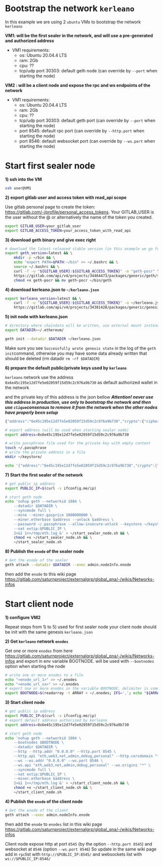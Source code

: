 # Bootstrap the network `kerleano`

In this example we are using 2 `ubuntu` VMs to bootstrap the network `kerleano`

**VM1: will be the first sealer in the network, and will use a pre-generated and authorized address**
- VM1 requirements: 
    * os: Ubuntu 20.04.4 LTS
    * ram: 2Gb
    * cpu: ??
    * tcp/udp port 30303: default geth node (can override by `--port` when starting the node)

**VM2 : will be a client node and expose the rpc and ws endpoints of the network**
- VM1 requirements: 
    * os: Ubuntu 20.04.4 LTS
    * ram: 2Gb
    * cpu: ??
    * tcp/udp port 30303: default geth port (can override by `--port` when starting the node)
    * port 8545: default rpc port (can override by `--http.port` when starting the node)
    * port 8546: default websocket port (can override by `--ws.port` when starting the node)

# Start first sealer node

**1) ssh into the VM**

```sh
ssh user@VM1
```
 
**2) export gitlab user and access token with read_api scope**<br>

Use gitlab personal page to create the token: https://gitlab.com/-/profile/personal_access_tokens.
Your GITLAB_USER is the user without the @ or alternatively the name of the token you created.

```sh
export GITLAB_USER=your_gitlab_user
export GITLAB_ACCESS_TOKEN=your_access_token_with_read_api
```

**3) download geth binary and give exec right**

```sh
# download the latest released stable version (in this example we go for `latest`)
export geth_version=latest && \
    mkdir -p ~/bin && \
    echo "export PATH=$PATH:~/bin" >> ~/.bashrc && \
    source ~/.bashrc && \
    curl -f -u "${GITLAB_USER}:${GITLAB_ACCESS_TOKEN}" -o "geth-pocr" \
    https://gitlab.com/api/v4/projects/34464473/packages/generic/geth/${geth_version}/geth && \
    chmod +x geth-pocr && mv geth-pocr ~/bin/geth
```

**4) download kerleano.json to `~/kerleano.json`**

```sh
export kerleano_version=latest && \
    curl -f -u "${GITLAB_USER}:${GITLAB_ACCESS_TOKEN}" -o ~/kerleano.json \
    https://gitlab.com/api/v4/projects/34381428/packages/generic/genesis/${kerleano_version}/kerleano.json
```


**5) init node with kerleano.json**

```sh
# directory where chaindata will be written, use external mount instead of ~/.ethereum/
export DATADIR=~/.ethereum/

geth init --datadir $DATADIR ~/kerleano.json
```

Make sure you see `Successfully wrote genesis state` in the log of the `geth init`command, otherwise you may have some data already written that should be deleted (rm datadir `rm -rf $DATADIR`)


**6) prepare the default public/private keys used by `kerleano`**

`kerleano` network use the address `0x6e45c195e12d7fe5e02059f15d59c2c976a9b730` as default authorized wallet in the network

and the private key of this address is the json bellow 
***Attention! never use this address in production, use only to bootstrap the network and then use `clique`consensus to remove it from the network when the other nodes have properly been setup***
```javascript
{"address":"6e45c195e12d7fe5e02059f15d59c2c976a9b730","crypto":{"cipher":"aes-128-ctr","ciphertext":"d3843d290994fbbdfaeddb9b049d35879af7ac68113210b466f936427f2ff263","cipherparams":{"iv":"eebb6604899c19c5cbab122e8d7aafc4"},"kdf":"scrypt","kdfparams":{"dklen":32,"n":262144,"p":1,"r":8,"salt":"18bec5873f021f6dadbe93ca90154832d831bee5f528342b4cfa3c3190f99036"},"mac":"f908a7daa8e98323a360112c589b1e5496e8cf59125835a19eb485452eff2431"},"id":"d6f4754c-1aa6-42b4-94d0-71eb4a072743","version":3}
```

```sh
# export address (will be used when starting sealer node)
export address=0x6e45c195e12d7fe5e02059f15d59c2c976a9b730

# write passphrase file used for the private key with empty content
touch ~/.passphrase
# write the private address in a file
mkdir ~/keystore/

echo '{"address":"6e45c195e12d7fe5e02059f15d59c2c976a9b730","crypto":{"cipher":"aes-128-ctr","ciphertext":"d3843d290994fbbdfaeddb9b049d35879af7ac68113210b466f936427f2ff263","cipherparams":{"iv":"eebb6604899c19c5cbab122e8d7aafc4"},"kdf":"scrypt","kdfparams":{"dklen":32,"n":262144,"p":1,"r":8,"salt":"18bec5873f021f6dadbe93ca90154832d831bee5f528342b4cfa3c3190f99036"},"mac":"f908a7daa8e98323a360112c589b1e5496e8cf59125835a19eb485452eff2431"},"id":"d6f4754c-1aa6-42b4-94d0-71eb4a072743","version":3}' > ~/keystore/pkey_6e45c195e12d7fe5e02059f15d59c2c976a9b730


```

**7) Start the first sealer of the network**

```sh
# get public ip address
export PUBLIC_IP=$(curl -s ifconfig.me/ip)

# start geth node 
echo 'nohup geth --networkid 1804 \
    --datadir $DATADIR \
    --syncmode full \
    --mine --miner.gasprice 1000000000 \
    --miner.etherbase $address --unlock $address \
    --password ~/.passphrase --allow-insecure-unlock --keystore ~/keystore/ \
    --nat extip:$PUBLIC_IP \
    2>&1 1>>/tmp/eth.log &' > ~/start_sealer_node.sh && \
    chmod +x ~/start_sealer_node.sh && \
    ~/start_sealer_node.sh
```

**8) Publish the `enode` of the sealer node**

```sh
# Get the enode of the sealer
geth attach --datadir $DATADIR --exec admin.nodeInfo.enode
```

then add the `enode` to this wiki page https://gitlab.com/saturnproject/externalgrp/global_qna/-/wikis/Networks-infos

# Start client node

**1) configure VM2**

Repeat steps from 1) to 5) used for first sealer node 
your client node should be init with the same genesis `kerleano.json`

**2) Get `kerleano` network `enodes`**

Get one or more `enodes` from here https://gitlab.com/saturnproject/externalgrp/global_qna/-/wikis/Networks-infos and export in env variable BOOTNODE.
will be used with `--bootnodes` option when starting the node

```sh
# write one or more enodes to a file 
echo "<enode_url_1>" >> ~/.enodes
echo "<enode_url_xx>" >> ~/.enodes
# export one or more enodes in the variable BOOTNODE, delimiter is comma`
export BOOTNODE=$(readarray -t ARRAY < ~/.enodes; IFS=','; echo "${ARRAY[*]}")
```

**3) Start client node**

```sh
# get public ip address
export PUBLIC_IP=$(curl -s ifconfig.me/ip)
# export default address authorized by kerleano
export address=0x6e45c195e12d7fe5e02059f15d59c2c976a9b730

# start geth node 
echo 'nohup geth --networkid 1804 \
    --bootnodes $BOOTNODE \
    --datadir $DATADIR \
    --http --http.addr "0.0.0.0" --http.port 8545 \
    --http.api "eth,web3,net,admin,debug,personal" --http.corsdomain "*" \
    --ws --ws.addr "0.0.0.0" --ws.port 8546 \
    --ws.api "eth,web3,net,admin,debug,personal" --ws.origins "*" \
    --syncmode full \
    --nat extip:$PUBLIC_IP \
    --miner.etherbase $address \
    2>&1 1>>/tmp/eth.log &' > ~/start_client_node.sh && \
    chmod +x ~/start_client_node.sh && \
    ~/start_client_node.sh
```

**4) Publish the `enode` of the client node**

```sh
# Get the enode of the client
geth attach --exec admin.nodeInfo.enode
```
then add the `enode` to `enodes` list in this wiki page https://gitlab.com/saturnproject/externalgrp/global_qna/-/wikis/Networks-infos

Client node expose http at port `8545` (by the option `--http.port 8545`) and websocket at `8546` (option `--ws.port 8546`)
So update in the same wiki page add in `rpc`list with `http://$PUBLIC_IP:8545/` and websockets list with `ws://$PUBLIC_IP:8546/`







